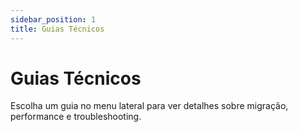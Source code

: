 ```yaml
---
sidebar_position: 1
title: Guias Técnicos
---
```


# Guias Técnicos

Escolha um guia no menu lateral para ver detalhes sobre migração, performance e troubleshooting. 
